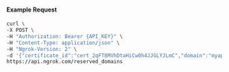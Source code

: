 <!-- Code generated for API Clients. DO NOT EDIT. -->

#### Example Request

```bash
curl \
-X POST \
-H "Authorization: Bearer {API_KEY}" \
-H "Content-Type: application/json" \
-H "Ngrok-Version: 2" \
-d '{"certificate_id":"cert_2qFT8MVhDtaHiCw0h4JJGLYJLmC","domain":"myapp.mydomain.com","region":"us"}' \
https://api.ngrok.com/reserved_domains
```
